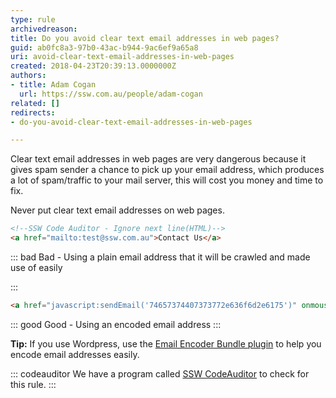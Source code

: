 ```yaml
---
type: rule
archivedreason: 
title: Do you avoid clear text email addresses in web pages?
guid: ab0fc8a3-97b0-43ac-b944-9ac6ef9a65a8
uri: avoid-clear-text-email-addresses-in-web-pages
created: 2018-04-23T20:39:13.0000000Z
authors:
- title: Adam Cogan
  url: https://ssw.com.au/people/adam-cogan
related: []
redirects:
- do-you-avoid-clear-text-email-addresses-in-web-pages

---
```


Clear text email addresses in web pages are very dangerous because it gives spam sender a chance to pick up your email address, which produces a lot of spam/traffic to your mail server, this will cost you money and time to fix.

Never put clear text email addresses on web pages.

<!--endintro-->

```html
<!--SSW Code Auditor - Ignore next line(HTML)--> 
<a href="mailto:test@ssw.com.au">Contact Us</a>
```

::: bad
Bad - Using a plain email address that it will be crawled and made use of easily

:::

```html
<a href="javascript:sendEmail('74657374407373772e636f6d2e6175')" onmouseover="javascript:displayStatus('74657374407373772e636f6d2e6175');return true;" onmouseout="javascript:clearStatus(); return true;">Contact Us</a>
```

::: good
Good - Using an encoded email address
:::

**Tip:** If you use Wordpress, use the [Email Encoder Bundle plugin](https://wordpress.org/plugins/email-encoder-bundle) to help you encode email addresses easily.

::: codeauditor
We have a program called [SSW CodeAuditor](https://codeauditor.com) to check for this rule.
:::
